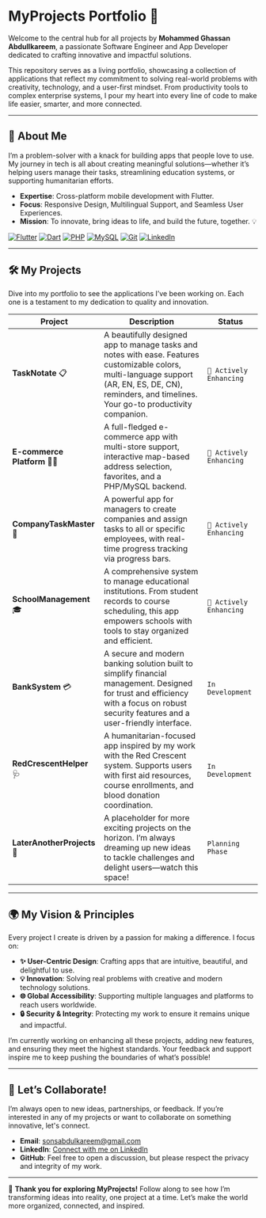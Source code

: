 # MyProjects Portfolio 🚀

Welcome to the central hub for all projects by **Mohammed Ghassan Abdullkareem**, a passionate Software Engineer and App Developer dedicated to crafting innovative and impactful solutions.

This repository serves as a living portfolio, showcasing a collection of applications that reflect my commitment to solving real-world problems with creativity, technology, and a user-first mindset. From productivity tools to complex enterprise systems, I pour my heart into every line of code to make life easier, smarter, and more connected.

---

## 🌟 About Me

I’m a problem-solver with a knack for building apps that people love to use. My journey in tech is all about creating meaningful solutions—whether it’s helping users manage their tasks, streamlining education systems, or supporting humanitarian efforts.

*   **Expertise**: Cross-platform mobile development with Flutter.
*   **Focus**: Responsive Design, Multilingual Support, and Seamless User Experiences.
*   **Mission**: To innovate, bring ideas to life, and build the future, together. 💡

<p align="left">
  <a href="https://flutter.dev" target="_blank"><img src="https://img.shields.io/badge/Flutter-02569B?style=for-the-badge&logo=flutter&logoColor=white" alt="Flutter"></a>
  <a href="https://dart.dev" target="_blank"><img src="https://img.shields.io/badge/Dart-0175C2?style=for-the-badge&logo=dart&logoColor=white" alt="Dart"></a>
  <a href="https://www.php.net" target="_blank"><img src="https://img.shields.io/badge/PHP-777BB4?style=for-the-badge&logo=php&logoColor=white" alt="PHP"></a>
  <a href="https://www.mysql.com/" target="_blank"><img src="https://img.shields.io/badge/MySQL-4479A1?style=for-the-badge&logo=mysql&logoColor=white" alt="MySQL"></a>
  <a href="https://git-scm.com/" target="_blank"><img src="https://img.shields.io/badge/GIT-E44C30?style=for-the-badge&logo=git&logoColor=white" alt="Git"></a>
  <a href="https://www.linkedin.com/in/mohammed-abdullkareem-02a965330" target="_blank"><img src="https://img.shields.io/badge/LinkedIn-0077B5?style=for-the-badge&logo=linkedin&logoColor=white" alt="LinkedIn"></a>
</p>

---

## 🛠️ My Projects

Dive into my portfolio to see the applications I’ve been working on. Each one is a testament to my dedication to quality and innovation.

| Project                                    | Description                                                                                                                                                                                            | Status                               |
| ------------------------------------------ | ------------------------------------------------------------------------------------------------------------------------------------------------------------------------------------------------------ | ------------------------------------ |
| **TaskNotate** 📋                          | A beautifully designed app to manage tasks and notes with ease. Features customizable colors, multi-language support (AR, EN, ES, DE, CN), reminders, and timelines. Your go-to productivity companion.     | `🚀 Actively Enhancing`              |
| **E-commerce Platform** 🛒🚚                  | A full-fledged e-commerce app with multi-store support, interactive map-based address selection, favorites, and a PHP/MySQL backend.                                                                   | `🚀 Actively Enhancing`              |
| **CompanyTaskMaster** 🏢                   | A powerful app for managers to create companies and assign tasks to all or specific employees, with real-time progress tracking via progress bars.                                                       | `🚀 Actively Enhancing`              |
| **SchoolManagement** 🎓                    | A comprehensive system to manage educational institutions. From student records to course scheduling, this app empowers schools with tools to stay organized and efficient.                               | `🚀 Actively Enhancing`              |
| **BankSystem** 💳                          | A secure and modern banking solution built to simplify financial management. Designed for trust and efficiency with a focus on robust security features and a user-friendly interface.                  | `In Development`                     |
| **RedCrescentHelper** 🩺                   | A humanitarian-focused app inspired by my work with the Red Crescent system. Supports users with first aid resources, course enrollments, and blood donation coordination.                                | `In Development`                     |
| **LaterAnotherProjects** 🔮                | A placeholder for more exciting projects on the horizon. I’m always dreaming up new ideas to tackle challenges and delight users—watch this space!                                                         | `Planning Phase`                     |

---

## 🌍 My Vision & Principles

Every project I create is driven by a passion for making a difference. I focus on:

*   **✨ User-Centric Design**: Crafting apps that are intuitive, beautiful, and delightful to use.
*   **💡 Innovation**: Solving real problems with creative and modern technology solutions.
*   **🌐 Global Accessibility**: Supporting multiple languages and platforms to reach users worldwide.
*   **🔒 Security & Integrity**: Protecting my work to ensure it remains unique and impactful.

I’m currently working on enhancing all these projects, adding new features, and ensuring they meet the highest standards. Your feedback and support inspire me to keep pushing the boundaries of what’s possible!

---

## 🤝 Let’s Collaborate!

I’m always open to new ideas, partnerships, or feedback. If you’re interested in any of my projects or want to collaborate on something innovative, let's connect.

*   **Email**: [sonsabdulkareem@gmail.com](mailto:sonsabdulkareem@gmail.com)
*   **LinkedIn**: [Connect with me on LinkedIn](https://www.linkedin.com/in/mohammed-abdullkareem-02a965330)
*   **GitHub**: Feel free to open a discussion, but please respect the privacy and integrity of my work.

---

🎉 **Thank you for exploring MyProjects!** Follow along to see how I’m transforming ideas into reality, one project at a time. Let’s make the world more organized, connected, and inspired.
